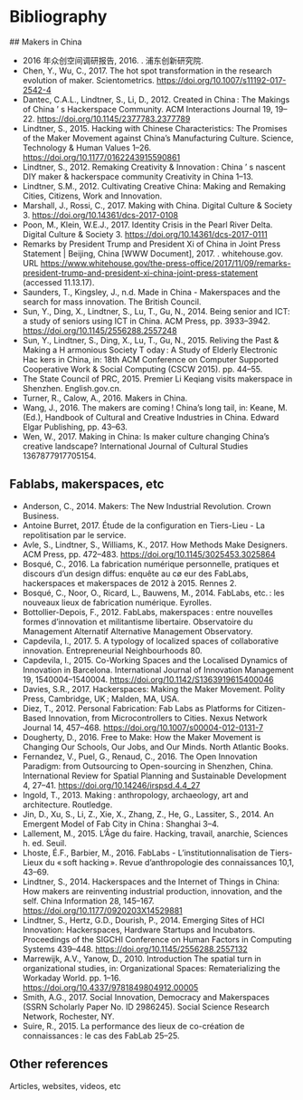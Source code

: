 # Bibliography

## Makers in China

* 2016 年众创空间调研报告, 2016. . 浦东创新研究院.
* Chen, Y., Wu, C., 2017. The hot spot transformation in the research evolution of maker. Scientometrics. https://doi.org/10.1007/s11192-017-2542-4
* Dantec, C.A.L., Lindtner, S., Li, D., 2012. Created in China : The Makings of China ’ s Hackerspace Community. ACM Interactions Journal 19, 19–22. https://doi.org/10.1145/2377783.2377789
* Lindtner, S., 2015. Hacking with Chinese Characteristics: The Promises of the Maker Movement against China’s Manufacturing Culture. Science, Technology & Human Values 1–26. https://doi.org/10.1177/0162243915590861
* Lindtner, S., 2012. Remaking Creativity & Innovation : China ’ s nascent DIY maker & hackerspace community Creativity in China 1–13.
* Lindtner, S.M., 2012. Cultivating Creative China: Making and Remaking Cities, Citizens, Work and Innovation.
* Marshall, J., Rossi, C., 2017. Making with China. Digital Culture & Society 3. https://doi.org/10.14361/dcs-2017-0108
* Poon, M., Klein, W.E.J., 2017. Identity Crisis in the Pearl River Delta. Digital Culture & Society 3. https://doi.org/10.14361/dcs-2017-0111
* Remarks by President Trump and President Xi of China in Joint Press Statement | Beijing, China [WWW Document], 2017. . whitehouse.gov. URL https://www.whitehouse.gov/the-press-office/2017/11/09/remarks-president-trump-and-president-xi-china-joint-press-statement (accessed 11.13.17).
* Saunders, T., Kingsley, J., n.d. Made in China - Makerspaces and the search for mass innovation. The British Council.
* Sun, Y., Ding, X., Lindtner, S., Lu, T., Gu, N., 2014. Being senior and ICT: a study of seniors using ICT in China. ACM Press, pp. 3933–3942. https://doi.org/10.1145/2556288.2557248
* Sun, Y., Lindtner, S., Ding, X., Lu, T., Gu, N., 2015. Reliving the Past & Making a H armonious Society T oday : A Study of Elderly Electronic Hac kers in China, in: 18th ACM Conference on Computer Supported Cooperative Work & Social Computing (CSCW 2015). pp. 44–55.
* The State Council of PRC, 2015. Premier Li Keqiang visits makerspace in Shenzhen. English.gov.cn.
* Turner, R., Calow, A., 2016. Makers in China.
* Wang, J., 2016. The makers are coming ! China’s long tail, in: Keane, M. (Ed.), Handbook of Cultural and Creative Industries in China. Edward Elgar Publishing, pp. 43–63.
* Wen, W., 2017. Making in China: Is maker culture changing China’s creative landscape? International Journal of Cultural Studies 1367877917705154.

## Fablabs, makerspaces, etc

* Anderson, C., 2014. Makers: The New Industrial Revolution. Crown Business.
* Antoine Burret, 2017. Étude de la configuration en Tiers-Lieu - La repolitisation par le service.
* Avle, S., Lindtner, S., Williams, K., 2017. How Methods Make Designers. ACM Press, pp. 472–483. https://doi.org/10.1145/3025453.3025864
* Bosqué, C., 2016. La fabrication numérique personnelle, pratiques et discours d’un design diffus: enquête au cø eur des FabLabs, hackerspaces et makerspaces de 2012 à 2015. Rennes 2.
* Bosqué, C., Noor, O., Ricard, L., Bauwens, M., 2014. FabLabs, etc. : les nouveaux lieux de fabrication numérique. Eyrolles.
* Bottollier-Depois, F., 2012. FabLabs, makerspaces : entre nouvelles formes d’innovation et militantisme libertaire. Observatoire du Management Alternatif Alternative Management Observatory.
* Capdevila, I., 2017. 5. A typology of localized spaces of collaborative innovation. Entrepreneurial Neighbourhoods 80.
* Capdevila, I., 2015. Co-Working Spaces and the Localised Dynamics of Innovation in Barcelona. International Journal of Innovation Management 19, 1540004–1540004. https://doi.org/10.1142/S1363919615400046
* Davies, S.R., 2017. Hackerspaces: Making the Maker Movement. Polity Press, Cambridge, UK ; Malden, MA, USA.
* Diez, T., 2012. Personal Fabrication: Fab Labs as Platforms for Citizen-Based Innovation, from Microcontrollers to Cities. Nexus Network Journal 14, 457–468. https://doi.org/10.1007/s00004-012-0131-7
* Dougherty, D., 2016. Free to Make: How the Maker Movement is Changing Our Schools, Our Jobs, and Our Minds. North Atlantic Books.
* Fernandez, V., Puel, G., Renaud, C., 2016. The Open Innovation Paradigm: from Outsourcing to Open-sourcing in Shenzhen, China. International Review for Spatial Planning and Sustainable Development 4, 27–41. https://doi.org/10.14246/irspsd.4.4_27
* Ingold, T., 2013. Making : anthropology, archaeology, art and architecture. Routledge.
* Jin, D., Xu, S., Li, Z., Xie, X., Zhang, Z., He, G., Lassiter, S., 2014. An Emergent Model of Fab City in China : Shanghai 3–4.
* Lallement, M., 2015. L’Âge du faire. Hacking, travail, anarchie, Sciences h. ed. Seuil.
* Lhoste, É.F., Barbier, M., 2016. FabLabs - L’institutionnalisation de Tiers-Lieux du « soft hacking ». Revue d’anthropologie des connaissances 10,1, 43–69.
* Lindtner, S., 2014. Hackerspaces and the Internet of Things in China: How makers are reinventing industrial production, innovation, and the self. China Information 28, 145–167. https://doi.org/10.1177/0920203X14529881
* Lindtner, S., Hertz, G.D., Dourish, P., 2014. Emerging Sites of HCI Innovation: Hackerspaces, Hardware Startups and Incubators. Proceedings of the SIGCHI Conference on Human Factors in Computing Systems 439–448. https://doi.org/10.1145/2556288.2557132
* Marrewijk, A.V., Yanow, D., 2010. Introduction The spatial turn in organizational studies, in: Organizational Spaces: Rematerializing the Workaday World. pp. 1–16. https://doi.org/10.4337/9781849804912.00005
* Smith, A.G., 2017. Social Innovation, Democracy and Makerspaces (SSRN Scholarly Paper No. ID 2986245). Social Science Research Network, Rochester, NY.
* Suire, R., 2015. La performance des lieux de co-création de connaissances : le cas des FabLab 25–25.


## Other references

Articles, websites, videos, etc
